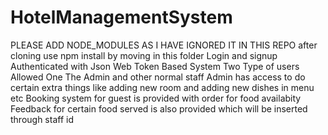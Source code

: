 # HotelManagementSystem
PLEASE ADD NODE_MODULES AS I HAVE IGNORED IT IN THIS REPO 
after cloning use npm install by moving in this folder
Login and signup Authenticated with Json Web Token Based System
Two Type of users Allowed One The Admin and other normal staff
Admin has access to do certain extra things like adding new room and adding new dishes in menu etc
Booking system for guest is provided with order for food availabity 
Feedback for certain food served is also provided which will be inserted through staff id 
